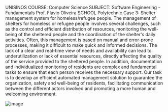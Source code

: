 UNISINOS
COURSE: Computer Science
SUBJECT: Software Engineering - Fundamentals Prof. Flávio Oliveira
SCHOOL Polytechnic
Case 3: Shelter management system for homeless/refugee people.
The management of shelters for homeless or refugee people involves several challenges, such as the control and efficient distribution of resources, monitoring the well-being of the sheltered people and the coordination of the shelter's daily activities. Often, this management is based on manual and error-prone processes, making it difficult to make quick and informed decisions. The lack of a clear and real-time view of needs and availability can lead to underutilization or lack of essential resources, directly affecting the quality of the service provided to the sheltered people. In addition, documentation and individualized monitoring of residents are complex and fundamental tasks to ensure that each person receives the necessary support. Our task is to develop an efficient automated management solution to guarantee the organization, safety and well-being of residents, facilitating communication between the different actors involved and promoting a more human and welcoming environment.

![image](https://github.com/user-attachments/assets/99a26bd7-87f2-4a16-b8cc-fab494bacdfb)
